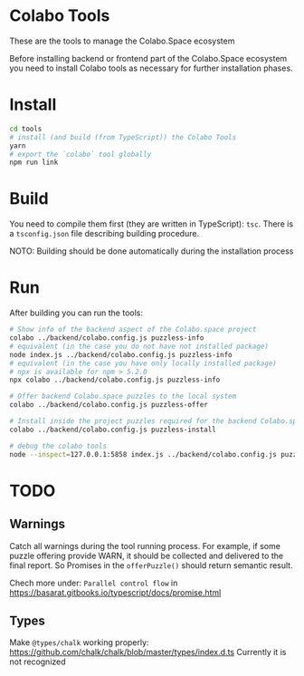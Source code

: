 # Colabo Tools

These are the tools to manage the Colabo.Space ecosystem

Before installing backend or frontend part of the Colabo.Space ecosystem you need to install Colabo tools as necessary for further installation phases. 

# Install

```sh
cd tools
# install (and build (from TypeScript)) the Colabo Tools
yarn
# export the `colabo` tool globally
npm run link
```

# Build

You need to compile them first (they are written in TypeScript): `tsc`. There is a `tsconfig.json` file describing building procedure.

NOTO: Building should be done automatically during the installation process

# Run

After building you can run the tools:

```sh
# Show info of the backend aspect of the Colabo.space project
colabo ../backend/colabo.config.js puzzless-info
# equivalent (in the case you do not have not installed package)
node index.js ../backend/colabo.config.js puzzless-info
# equivalent (in the case you have only locally installed package)
# npx is available for npm > 5.2.0
npx colabo ../backend/colabo.config.js puzzless-info

# Offer backend Colabo.space puzzles to the local system
colabo ../backend/colabo.config.js puzzless-offer

# Install inside the project puzzles required for the backend Colabo.space
colabo ../backend/colabo.config.js puzzless-install

# debug the colabo tools
node --inspect=127.0.0.1:5858 index.js ../backend/colabo.config.js puzzless-offer
```

# TODO

## Warnings

Catch all warnings during the tool running process. For example, if some puzzle offering provide WARN, it should be collected and delivered to the final report. So Promises in the `offerPuzzle()` should return semantic result.

Chech more under: `Parallel control flow` in https://basarat.gitbooks.io/typescript/docs/promise.html

## Types

Make `@types/chalk` working properly: https://github.com/chalk/chalk/blob/master/types/index.d.ts
Currently it is not recognized